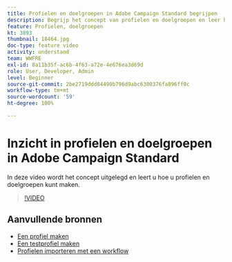```yaml
---
title: Profielen en doelgroepen in Adobe Campaign Standard begrijpen
description: Begrijp het concept van profielen en doelgroepen en leer hoe u profielen en doelgroepen maakt.
feature: Profielen, doelgroepen
kt: 3893
thumbnail: 18464.jpg
doc-type: feature video
activity: understand
team: WWFRE
exl-id: 8a11b35f-ac6b-4f63-a72e-4e676ea3d69d
role: User, Developer, Admin
level: Beginner
source-git-commit: 2be2719ddd84490b796d9abc6300376fa896ff0c
workflow-type: tm+mt
source-wordcount: '59'
ht-degree: 100%

---
```


# Inzicht in profielen en doelgroepen in Adobe Campaign Standard

In deze video wordt het concept uitgelegd en leert u hoe u profielen en doelgroepen kunt maken.

>[!VIDEO](https://video.tv.adobe.com/v/18464?quality=12)

## Aanvullende bronnen

* [Een profiel maken](/help/profiles-and-audiences/creating-a-profile.md)
* [Een testprofiel maken](/help/profiles-and-audiences/test-profiles.md)
* [Profielen importeren met een workflow](/help/managing-processes-and-data/importing-profiles.md)
